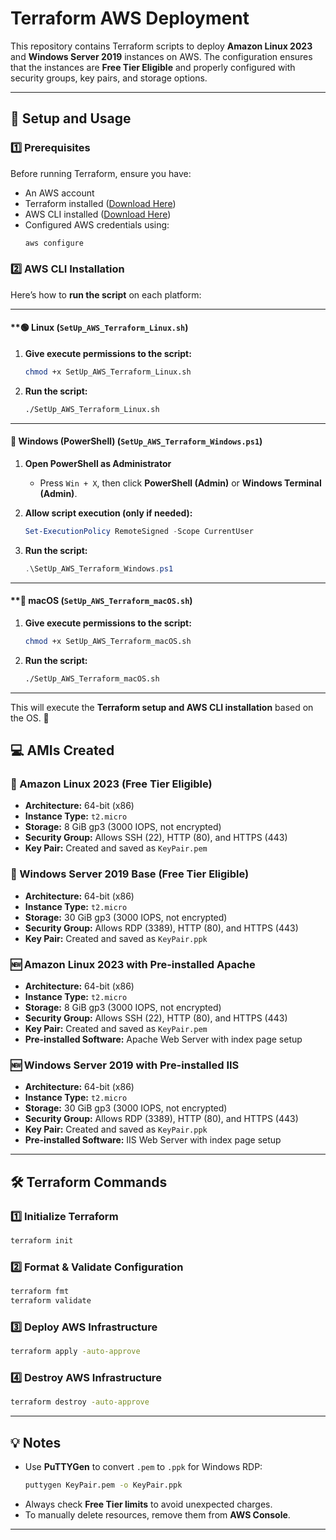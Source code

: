 # Terraform AWS Deployment

This repository contains Terraform scripts to deploy **Amazon Linux 2023** and **Windows Server 2019** instances on AWS.
The configuration ensures that the instances are **Free Tier Eligible** and properly configured with security groups, key pairs, and storage options.

---

## 🚀 **Setup and Usage**
### **1️⃣ Prerequisites**
Before running Terraform, ensure you have:
- An AWS account
- Terraform installed ([Download Here](https://developer.hashicorp.com/terraform/downloads))
- AWS CLI installed ([Download Here](https://aws.amazon.com/cli/))
- Configured AWS credentials using:
  ```bash
  aws configure
  ```

### **2️⃣ AWS CLI Installation**

Here’s how to **run the script** on each platform:  

---

#### **🟢 Linux (`SetUp_AWS_Terraform_Linux.sh`)
1. **Give execute permissions to the script:**  
   ```bash
   chmod +x SetUp_AWS_Terraform_Linux.sh
   ```
2. **Run the script:**  
   ```bash
   ./SetUp_AWS_Terraform_Linux.sh
   ```

---

#### **🔵 Windows (PowerShell)** (`SetUp_AWS_Terraform_Windows.ps1`)
1. **Open PowerShell as Administrator**
   - Press `Win + X`, then click **PowerShell (Admin)** or **Windows Terminal (Admin)**.

2. **Allow script execution (only if needed):**  
   ```powershell
   Set-ExecutionPolicy RemoteSigned -Scope CurrentUser
   ```

3. **Run the script:**  
   ```powershell
   .\SetUp_AWS_Terraform_Windows.ps1
   ```

---

#### **🔴 macOS (`SetUp_AWS_Terraform_macOS.sh`)
1. **Give execute permissions to the script:**  
   ```bash
   chmod +x SetUp_AWS_Terraform_macOS.sh
   ```
2. **Run the script:**  
   ```bash
   ./SetUp_AWS_Terraform_macOS.sh
   ```

---

This will execute the **Terraform setup and AWS CLI installation** based on the OS. 🚀

## 💻 **AMIs Created**

### **🔹 Amazon Linux 2023 (Free Tier Eligible)**
- **Architecture:** 64-bit (x86)
- **Instance Type:** `t2.micro`
- **Storage:** 8 GiB gp3 (3000 IOPS, not encrypted)
- **Security Group:** Allows SSH (22), HTTP (80), and HTTPS (443)
- **Key Pair:** Created and saved as `KeyPair.pem`

### **🔹 Windows Server 2019 Base (Free Tier Eligible)**
- **Architecture:** 64-bit (x86)
- **Instance Type:** `t2.micro`
- **Storage:** 30 GiB gp3 (3000 IOPS, not encrypted)
- **Security Group:** Allows RDP (3389), HTTP (80), and HTTPS (443)
- **Key Pair:** Created and saved as `KeyPair.ppk`

### **🆕 Amazon Linux 2023 with Pre-installed Apache**
- **Architecture:** 64-bit (x86)
- **Instance Type:** `t2.micro`
- **Storage:** 8 GiB gp3 (3000 IOPS, not encrypted)
- **Security Group:** Allows SSH (22), HTTP (80), and HTTPS (443)
- **Key Pair:** Created and saved as `KeyPair.pem`
- **Pre-installed Software:** Apache Web Server with index page setup

### **🆕 Windows Server 2019 with Pre-installed IIS**
- **Architecture:** 64-bit (x86)
- **Instance Type:** `t2.micro`
- **Storage:** 30 GiB gp3 (3000 IOPS, not encrypted)
- **Security Group:** Allows RDP (3389), HTTP (80), and HTTPS (443)
- **Key Pair:** Created and saved as `KeyPair.ppk`
- **Pre-installed Software:** IIS Web Server with index page setup

---

## 🛠 **Terraform Commands**

### **1️⃣ Initialize Terraform**
```bash
terraform init
```

### **2️⃣ Format & Validate Configuration**
```bash
terraform fmt
terraform validate
```

### **3️⃣ Deploy AWS Infrastructure**
```bash
terraform apply -auto-approve
```

### **4️⃣ Destroy AWS Infrastructure**
```bash
terraform destroy -auto-approve
```

---

## 💡 **Notes**
- Use **PuTTYGen** to convert `.pem` to `.ppk` for Windows RDP:
  ```bash
  puttygen KeyPair.pem -o KeyPair.ppk
  ```
- Always check **Free Tier limits** to avoid unexpected charges.
- To manually delete resources, remove them from **AWS Console**.

---

